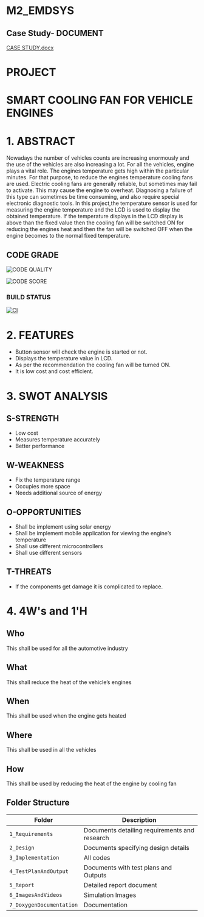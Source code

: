 # M2_EMDSYS

## Case Study- DOCUMENT
[CASE STUDY.docx](https://github.com/NITHISH1126/M2_EMDSYS/files/8104004/CASE.STUDY.docx)

# PROJECT

# SMART COOLING FAN FOR VEHICLE ENGINES

# 1. ABSTRACT
   Nowadays the number of vehicles counts are increasing enormously and the use of the vehicles are also increasing a lot.
   For all the vehicles, engine plays a vital role.
   The engines temperature gets high within the particular minutes.
   For that purpose, to reduce the engines temperature cooling fans are used. 
   Electric cooling fans are generally reliable, but sometimes may fail to activate.
   This may cause the engine to overheat. 
   Diagnosing a failure of this type can sometimes be time consuming, and also require special electronic diagnostic tools. 
   In this project,the temperature sensor is used for measuring the engine temperature and the LCD is used to display the obtained temperature.
   If the temperature displays in the LCD display is above than the fixed value then the cooling fan will be switched ON for reducing the engines heat and then the fan will be switched OFF when the engine becomes to the normal fixed temperature.
   
## CODE GRADE

![CODE QUALITY](https://api.codiga.io/project/31742/status/svg)

![CODE SCORE](https://api.codiga.io/project/31742/score/svg)

### BUILD STATUS

[![CI](https://github.com/NITHISH1126/M2_EMDSYS/actions/workflows/cpp.yml/badge.svg)](https://github.com/NITHISH1126/M2_EMDSYS/actions/workflows/cpp.yml)

# 2. FEATURES
  * Button sensor will check the engine is started or not.
  * Displays the temperature value in LCD.
  * As per the recommendation the cooling fan will be turned ON.
  * It is low cost and cost efficient.

# 3. SWOT ANALYSIS
 ## S-STRENGTH
  * Low cost
  * Measures temperature accurately
  * Better performance

 ## W-WEAKNESS
  * Fix the temperature range
  * Occupies more space
  * Needs additional source of energy

 ## O-OPPORTUNITIES
  * Shall be implement using solar energy
  * Shall be implement mobile application for viewing the engine’s temperature
  * Shall use different microcontrollers
  * Shall use different sensors

 ## T-THREATS
  * If the components get damage it is complicated to replace.

# 4. 4W's and 1'H
##  Who
This shall be used for all the automotive industry

##  What
This shall reduce the heat of the vehicle’s engines

##  When
This shall be used when the engine gets heated 

## Where
This shall be used in all the vehicles

## How
This shall be used by reducing the heat of the engine by cooling fan



## Folder Structure
|Folder             | Description |
|-------------------| -----------------------------------------|
| `1_Requirements`   | Documents detailing requirements and research|
| `2_Design`         | Documents specifying design details|
| `3_Implementation` | All codes |
| `4_TestPlanAndOutput`      | Documents with test plans and Outputs|
| `5_Report`      | Detailed report document|
| `6_ImagesAndVideos`      | Simulation Images|
| `7_DoxygenDocumentation`      | Documentation|




